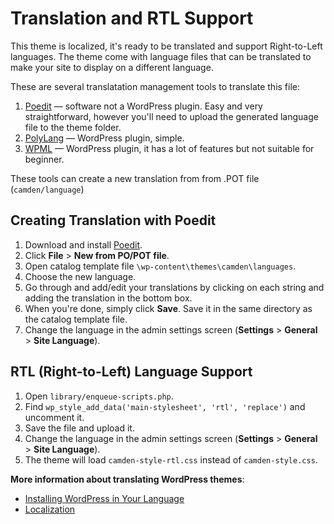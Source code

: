 # Translation and RTL Support

This theme is localized, it's ready to be translated and support Right-to-Left languages. The theme come with language files that can be translated to make your site to display on a different language.

These are several translatation management tools to translate this file:

1. [Poedit](https://poedit.net/ ":target=_blank") — software not a WordPress plugin. Easy and very straightforward, however you'll need to upload the generated language file to the theme folder.
2. [PolyLang](https://wordpress.org/plugins/polylang/ ":target=_blank") — WordPress plugin, simple.
3. [WPML](https://wpml.org/ ":target=_blank") — WordPress plugin, it has a lot of features but not suitable for beginner.

These tools can create a new translation from from .POT file (`camden/language`)

## Creating Translation with Poedit
1. Download and install [Poedit](https://poedit.net/ ":target=_blank").
2. Click **File** > **New from PO/POT file**.
3. Open catalog template file `\wp-content\themes\camden\languages`.
4. Choose the new language.
5. Go through and add/edit your translations by clicking on each string and adding the translation in the bottom box.
6. When you're done, simply click **Save**. Save it in the same directory as the catalog template file.
7. Change the language in the admin settings screen (**Settings** > **General** > **Site Language**).

## RTL (Right-to-Left) Language Support
1. Open `library/enqueue-scripts.php`.
2. Find `wp_style_add_data('main-stylesheet', 'rtl', 'replace')` and uncomment it.
3. Save the file and upload it.
4. Change the language in the admin settings screen (**Settings** > **General** > **Site Language**).
5. The theme will load `camden-style-rtl.css` instead of `camden-style.css`.


**More information about translating WordPress themes**:
- [Installing WordPress in Your Language](http://codex.wordpress.org/WordPress_in_Your_Language ":target=_blank")
- [Localization](https://developer.wordpress.org/themes/functionality/localization/ ":target=_blank")
